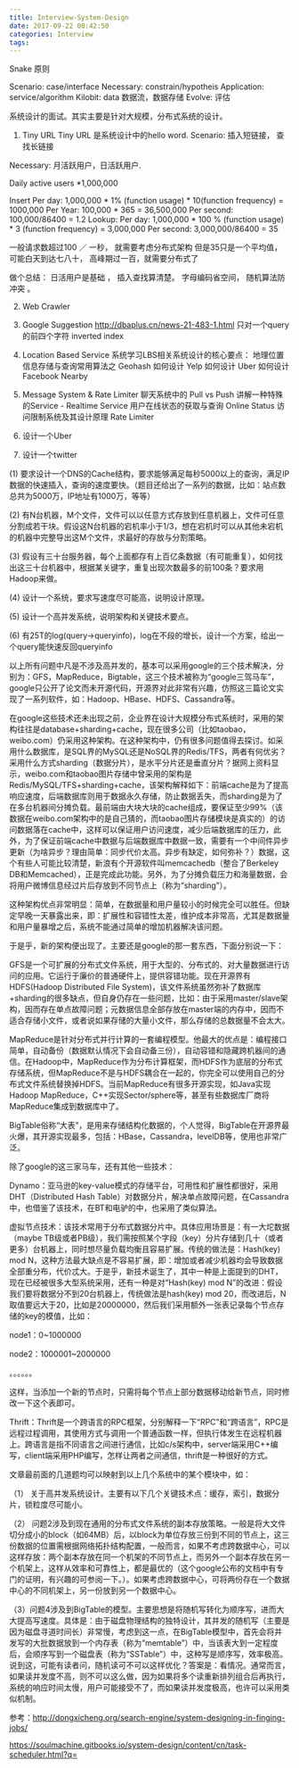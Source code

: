 ```yaml
---
title: Interview-System-Design
date: 2017-09-22 00:42:50
categories: Interview
tags:
---
```


Snake 原则

Scenario: case/interface
Necessary: constrain/hypotheis
Application: service/algorithm
Kilobit: data 数据流，数据存储
Evolve: 评估

系统设计的面试。其实主要是针对大规模，分布式系统的设计。

1. Tiny URL 
Tiny URL 是系统设计中的hello word. 
Scenario:
插入短链接，
查找长链接

Necessary:
月活跃用户，日活跃用户.

Daily active users
*1,000,000

Insert 
Per day: 1,000,000 * 1% (function usage) * 10(function frequency) = 1000,000
Per Year: 100,000 * 365 = 36,500,000
Per second: 100,000/86400 = 1.2
Lookup:
Per day: 1,000,000 * 100 % (function usage) * 3 (function frequency) = 3,000,000
Per second: 3,000,000/86400 = 35

一般请求数超过100 ／ 一秒， 就需要考虑分布式架构
但是35只是一个平均值，可能白天到达七八十， 高峰期过一百，就需要分布式了

做个总结：
     日活用户是基础 ，
     插入查找算清楚。
     字母编码省空间，
     随机算法防冲突 。


2. Web Crawler 

3. Google Suggestion
http://dbaplus.cn/news-21-483-1.html
只对一个query 的前四个字符 inverted index

4. Location Based Service
系统学习LBS相关系统设计的核心要点：
地理位置信息存储与查询常用算法之 Geohash
如何设计 Yelp
如何设计 Uber
如何设计 Facebook Nearby

5. Message System & Rate Limiter
聊天系统中的 Pull vs Push
讲解一种特殊的Service - Realtime Service
用户在线状态的获取与查询 Online Status
访问限制系统及其设计原理 Rate Limiter

6. 设计一个Uber

7. 设计一个twitter

(1) 要求设计一个DNS的Cache结构，要求能够满足每秒5000以上的查询，满足IP数据的快速插入，查询的速度要快。（题目还给出了一系列的数据，比如：站点数总共为5000万，IP地址有1000万，等等）

(2) 有N台机器，M个文件，文件可以以任意方式存放到任意机器上，文件可任意分割成若干块。假设这N台机器的宕机率小于1/3，想在宕机时可以从其他未宕机的机器中完整导出这M个文件，求最好的存放与分割策略。

(3) 假设有三十台服务器，每个上面都存有上百亿条数据（有可能重复），如何找出这三十台机器中，根据某关键字，重复出现次数最多的前100条？要求用Hadoop来做。

(4) 设计一个系统，要求写速度尽可能高，说明设计原理。

(5) 设计一个高并发系统，说明架构和关键技术要点。

(6) 有25T的log(query->queryinfo)，log在不段的增长，设计一个方案，给出一个query能快速反回queryinfo

以上所有问题中凡是不涉及高并发的，基本可以采用google的三个技术解决，分别为：GFS，MapReduce，Bigtable，这三个技术被称为“google三驾马车”，google只公开了论文而未开源代码，开源界对此非常有兴趣，仿照这三篇论文实现了一系列软件，如：Hadoop、HBase、HDFS、Cassandra等。

在google这些技术还未出现之前，企业界在设计大规模分布式系统时，采用的架构往往是database+sharding+cache，现在很多公司（比如taobao，weibo.com）仍采用这种架构。在这种架构中，仍有很多问题值得去探讨。如采用什么数据库，是SQL界的MySQL还是NoSQL界的Redis/TFS，两者有何优劣？ 采用什么方式sharding（数据分片），是水平分片还是垂直分片？据网上资料显示，weibo.com和taobao图片存储中曾采用的架构是Redis/MySQL/TFS+sharding+cache，该架构解释如下：前端cache是为了提高响应速度，后端数据库则用于数据永久存储，防止数据丢失，而sharding是为了在多台机器间分摊负载。最前端由大块大块的cache组成，要保证至少99%（该数据在weibo.com架构中的是自己猜的，而taobao图片存储模块是真实的）的访问数据落在cache中，这样可以保证用户访问速度，减少后端数据库的压力，此外，为了保证前端cache中数据与后端数据库中数据一致，需要有一个中间件异步更新（为啥异步？理由简单：同步代价太高。异步有缺定，如何弥补？）数据，这个有些人可能比较清楚，新浪有个开源软件叫memcachedb（整合了Berkeley DB和Memcached），正是完成此功能。另外，为了分摊负载压力和海量数据，会将用户微博信息经过片后存放到不同节点上（称为“sharding”）。

这种架构优点非常明显：简单，在数据量和用户量较小的时候完全可以胜任。但缺定早晚一天暴露出来，即：扩展性和容错性太差，维护成本非常高，尤其是数据量和用户量暴增之后，系统不能通过简单的增加机器解决该问题。

于是乎，新的架构便出现了。主要还是google的那一套东西，下面分别说一下：

GFS是一个可扩展的分布式文件系统，用于大型的、分布式的、对大量数据进行访问的应用。它运行于廉价的普通硬件上，提供容错功能。现在开源界有HDFS(Hadoop Distributed File System)，该文件系统虽然弥补了数据库+sharding的很多缺点，但自身仍存在一些问题，比如：由于采用master/slave架构，因而存在单点故障问题；元数据信息全部存放在master端的内存中，因而不适合存储小文件，或者说如果存储的大量小文件，那么存储的总数据量不会太大。

MapReduce是针对分布式并行计算的一套编程模型。他最大的优点是：编程接口简单，自动备份（数据默认情况下会自动备三份），自动容错和隐藏跨机器间的通信。在Hadoop中，MapReduce作为分布计算框架，而HDFS作为底层的分布式存储系统，但MapReduce不是与HDFS耦合在一起的，你完全可以使用自己的分布式文件系统替换掉HDFS。当前MapReduce有很多开源实现，如Java实现Hadoop MapReduce，C++实现Sector/sphere等，甚至有些数据库厂商将MapReduce集成到数据库中了。

BigTable俗称“大表”，是用来存储结构化数据的，个人觉得，BigTable在开源界最火爆，其开源实现最多，包括：HBase，Cassandra，levelDB等，使用也非常广泛。

除了google的这三家马车，还有其他一些技术：

Dynamo：亚马逊的key-value模式的存储平台，可用性和扩展性都很好，采用DHT（Distributed Hash Table）对数据分片，解决单点故障问题，在Cassandra中，也借鉴了该技术，在BT和电驴的中，也采用了类似算法。

虚拟节点技术：该技术常用于分布式数据分片中。具体应用场景是：有一大坨数据（maybe TB级或者PB级），我们需按照某个字段（key）分片存储到几十（或者更多）台机器上，同时想尽量负载均衡且容易扩展。传统的做法是：Hash(key) mod N，这种方法最大缺点是不容易扩展，即：增加或者减少机器均会导致数据全部重分布，代价忒大。于是乎，新技术诞生了，其中一种是上面提到的DHT，现在已经被很多大型系统采用，还有一种是对“Hash(key) mod N”的改进：假设我们要将数据分不到20台机器上，传统做法是hash(key) mod 20，而改进后，N取值要远大于20，比如是20000000，然后我们采用额外一张表记录每个节点存储的key的模值，比如：

node1：0~1000000

node2：1000001~2000000

。。。。。。

这样，当添加一个新的节点时，只需将每个节点上部分数据移动给新节点，同时修改一下这个表即可。

Thrift：Thrift是一个跨语言的RPC框架，分别解释一下“RPC”和“跨语言”，RPC是远程过程调用，其使用方式与调用一个普通函数一样，但执行体发生在远程机器上。跨语言是指不同语言之间进行通信，比如c/s架构中，server端采用C++编写，client端采用PHP编写，怎样让两者之间通信，thrift是一种很好的方式。

文章最前面的几道题均可以映射到以上几个系统中的某个模块中，如：

（1） 关于高并发系统设计。主要有以下几个关键技术点：缓存，索引，数据分片，锁粒度尽可能小。

（2） 问题2涉及到现在通用的分布式文件系统的副本存放策略。一般是将大文件切分成小的block（如64MB）后，以block为单位存放三份到不同的节点上，这三份数据的位置需根据网络拓扑结构配置，一般而言，如果不考虑跨数据中心，可以这样存放：两个副本存放在同一个机架的不同节点上，而另外一个副本存放在另一个机架上，这样从效率和可靠性上，都是最优的（这个google公布的文档中有专门的证明，有兴趣的可参阅一下。）。如果考虑跨数据中心，可将两份存在一个数据中心的不同机架上，另一份放到另一个数据中心。

（3）问题4涉及到BigTable的模型。主要思想是将随机写转化为顺序写，进而大大提高写速度。具体是：由于磁盘物理结构的独特设计，其并发的随机写（主要是因为磁盘寻道时间长）非常慢，考虑到这一点，在BigTable模型中，首先会将并发写的大批数据放到一个内存表（称为“memtable”）中，当该表大到一定程度后，会顺序写到一个磁盘表（称为“SSTable”）中，这种写是顺序写，效率极高。说到这，可能有读者问，随机读可不可以这样优化？答案是：看情况。通常而言，如果读并发度不高，则不可以这么做，因为如果将多个读重新排列组合后再执行，系统的响应时间太慢，用户可能接受不了，而如果读并发度极高，也许可以采用类似机制。



参考：http://dongxicheng.org/search-engine/system-designing-in-finging-jobs/

https://soulmachine.gitbooks.io/system-design/content/cn/task-scheduler.html?q=
